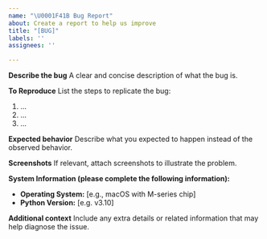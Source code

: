 ```yaml
---
name: "\U0001F41B Bug Report"
about: Create a report to help us improve
title: "[BUG]"
labels: ''
assignees: ''

---
```


**Describe the bug**
A clear and concise description of what the bug is.

**To Reproduce**
List the steps to replicate the bug:
1. ...
2. ...
3. ...

**Expected behavior**
Describe what you expected to happen instead of the observed behavior.

**Screenshots**
If relevant, attach screenshots to illustrate the problem.

**System Information (please complete the following information):**
 - **Operating System:** [e.g., macOS with M-series chip]
 - **Python Version:** [e.g. v3.10]

**Additional context**
Include any extra details or related information that may help diagnose the issue.

